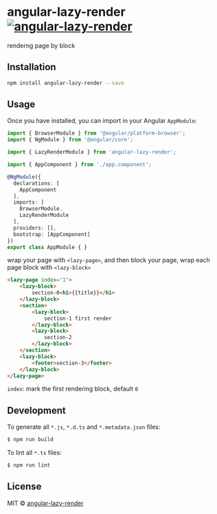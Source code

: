 # angular-lazy-render [![angular-lazy-render](https://img.shields.io/npm/v/angular-lazy-render.svg)](https://www.npmjs.com/package/angular-lazy-render)

renderng page by block

## Installation

```bash
npm install angular-lazy-render --save
```

## Usage

Once you have installed, you can import in your Angular `AppModule`:

```typescript
import { BrowserModule } from '@angular/platform-browser';
import { NgModule } from '@angular/core';

import { LazyRenderModule } from 'angular-lazy-render';

import { AppComponent } from './app.component';

@NgModule({
  declarations: [
    AppComponent
  ],
  imports: [
    BrowserModule,
    LazyRenderModule
  ],
  providers: [],
  bootstrap: [AppComponent]
})
export class AppModule { }
```


wrap your page with `<lazy-page>`, and then block your page, wrap each page block with `<lazy-block>`


```html
<lazy-page index="1">
    <lazy-block>
        section-0<h1>{{title}}</h1>
    </lazy-block>
    <section>
        <lazy-block>
            section-1 first render
        </lazy-block>
        <lazy-block>
            section-2
        </lazy-block>
    </section>
    <lazy-block>
        <footer>section-3</footer>
    </lazy-block>
</lazy-page>
```

`index`: mark the first rendering block, default `0`

## Development

To generate all `*.js`, `*.d.ts` and `*.metadata.json` files:

```bash
$ npm run build
```

To lint all `*.ts` files:

```bash
$ npm run lint
```

## License

MIT © [angular-lazy-render](mailto:yhz1219@gmail.com)
